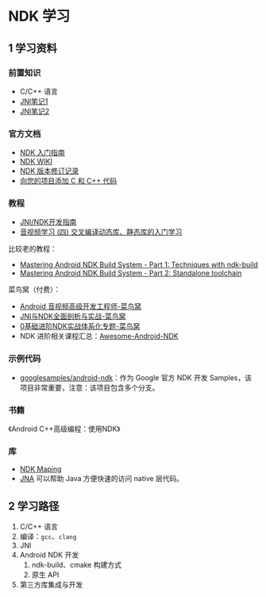 # NDK 学习

## 1 学习资料

### 前置知识

- C/C++ 语言
- [JNI笔记1](JNI笔记-1.md)
- [JNI笔记2](JNI笔记-2.md)

### 官方文档

- [NDK 入门指南](https://developer.android.com/ndk/guides/index.html)
- [NDK WIKI](https://github.com/android/ndk)
- [NDK 版本修订记录](https://developer.android.com/ndk/downloads/revision_history)
- [向您的项目添加 C 和 C++ 代码](https://developer.android.com/studio/projects/add-native-code.html)

### 教程

- [JNI/NDK开发指南](https://blog.csdn.net/xyang81/column/info/blogjnindk)
- [音视频学习 (四) 交叉编译动态库、静态库的入门学习](https://juejin.im/post/5e1ad6806fb9a02ff076e103)

比较老的教程：

- [Mastering Android NDK Build System - Part 1: Techniques with ndk-build](http://web.guohuiwang.com/technical-notes/androidndk1)
- [Mastering Android NDK Build System - Part 2: Standalone toolchain](http://web.guohuiwang.com/technical-notes/androidndk2)

菜鸟窝（付费）：

- [Android 音视频高级开发工程师-菜鸟窝](https://www.cniao5.com/class/android/ysp)
- [JNI与NDK全面剖析与实战-菜鸟窝](https://www.cniao5.com/course/10284)
- [0基础进阶NDK实战体系化专题-菜鸟窝](https://www.cniao5.com/course/10296#tab_1)
- NDK 进阶相关课程汇总：[Awesome-Android-NDK](https://github.com/JsonChao/Awesome-Android-NDK)

### 示例代码

- [googlesamples/android-ndk](https://github.com/googlesamples/android-ndk)：作为 Google 官方 NDK 开发 Samples，该项目非常重要，注意：该项目包含多个分支。

### 书籍

《Android C++高级编程：使用NDK》

### 库

- [NDK Maping](http://cdn2.jianshu.io/p/bdce346aef85)
- [JNA](https://github.com/java-native-access/jna) 可以帮助 Java 方便快速的访问 native 层代码。

## 2 学习路径

1. C/C++ 语言
2. 编译：`gcc`、`clang`
3. JNI
4. Android NDK 开发
   1. ndk-build、cmake 构建方式
   2. 原生 API
5. 第三方库集成与开发
